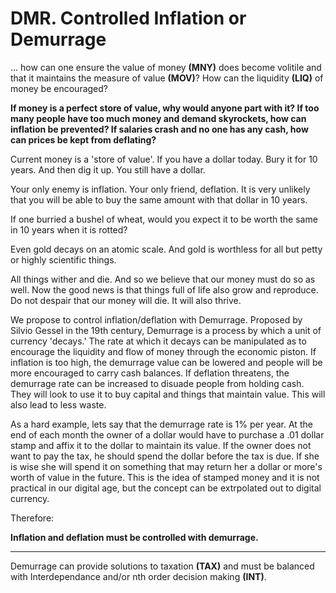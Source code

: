 # DMR. Controlled Inflation or Demurrage



... how can one ensure the value of money **(MNY)** does become volitile and that it maintains the measure of value **(MOV)**? How can the liquidity **(LIQ)** of money be encouraged?

**If money is a perfect store of value, why would anyone part with it? If too many people have too much money and demand skyrockets, how can inflation be prevented? If salaries crash and no one has any cash, how can prices be kept from deflating?**

Current money is a 'store of value'.  If you have a dollar today.  Bury it for 10 years. And then dig it up. You still have a dollar.

Your only enemy is inflation. Your only friend, deflation.  It is very unlikely that you will be able to buy the same amount with that dollar in 10 years.

If one burried a bushel of wheat, would you expect it to be worth the same in 10 years when it is rotted?

Even gold decays on an atomic scale. And gold is worthless for all but petty or highly scientific things.

All things wither and die.  And so we believe that our money must do so as well.  Now the good news is that things full of life also grow and reproduce.  Do not despair that our money will die.  It will also thrive.

We propose to control inflation/deflation with Demurrage.  Proposed by Silvio Gessel in the 19th century, Demurrage is a process by which a unit of currency 'decays.'  The rate at which it decays can be manipulated as to encourage the liquidity and flow of money through the economic piston.  If inflation is too high, the demurrage value can be lowered and people will be more encouraged to carry cash balances.  If deflation threatens, the demurrage rate can be increased to disuade people from holding cash.  They will look to use it to buy capital and things that maintain value.  This will also lead to less waste.

As a hard example, lets say that the demurrage rate is 1% per year.  At the end of each month the owner of a dollar would have to purchase a .01 dollar stamp and affix it to the dollar to maintain its value.  If the owner does not want to pay the tax, he should spend the dollar before the tax is due. If she is wise she will spend it on something that may return her a dollar or more's worth of value in the future.  This is the idea of stamped money and it is not practical in our digital age, but the concept can be extrpolated out to digital currency.

Therefore:

**Inflation and deflation must be controlled with demurrage.**

----------

Demurrage can provide solutions to taxation **(TAX)** and must be balanced with Interdependance and/or nth order decision making **(INT)**.



